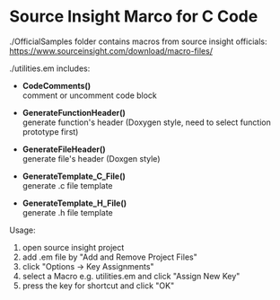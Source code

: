 # Source Insight Marco for C Code

./OfficialSamples folder contains macros from source insight officials: https://www.sourceinsight.com/download/macro-files/

./utilities.em includes:

 - <b>CodeComments()</b>
   <br>comment or uncomment code block
   
 - <b>GenerateFunctionHeader()</b>
   <br>generate function's header (Doxygen style, need to select function prototype first)
   
 - <b>GenerateFileHeader()</b>
   <br>generate file's header (Doxgen style)
   
 - <b>GenerateTemplate_C_File()</b>
   <br>generate .c file template
   
 - <b>GenerateTemplate_H_File()</b>
   <br>generate .h file template

Usage:

1. open source insight project
2. add .em file by "Add and Remove Project Files"
3. click "Options -> Key Assignments"
4. select a Macro e.g. utilities.em and click "Assign New Key"
5. press the key for shortcut and click "OK"